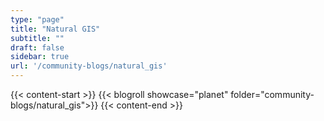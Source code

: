 ```yaml
---
type: "page"
title: "Natural GIS"
subtitle: ""
draft: false
sidebar: true
url: '/community-blogs/natural_gis'
---
```


{{< content-start  >}}
{{< blogroll showcase="planet" folder="community-blogs/natural_gis">}}
{{< content-end  >}}
